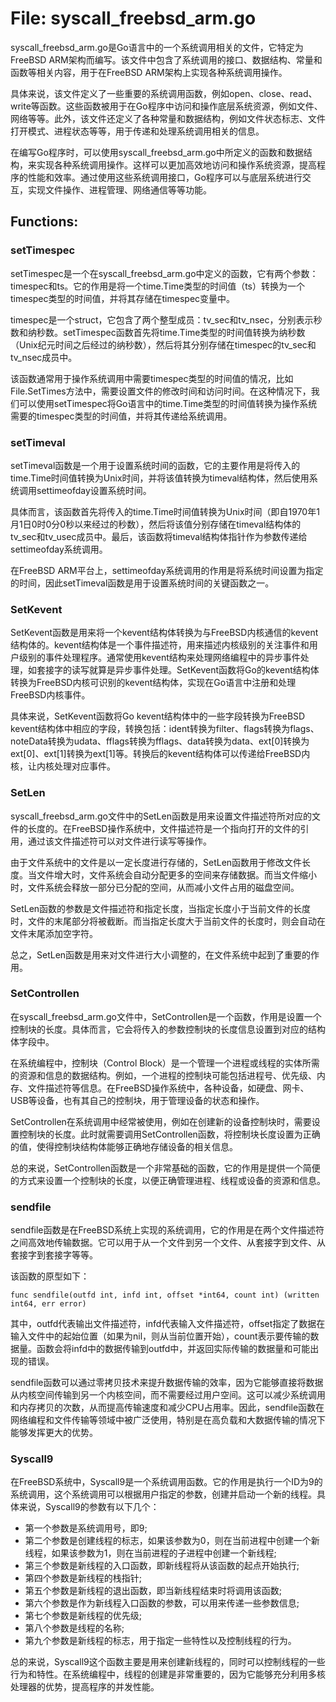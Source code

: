 # File: syscall_freebsd_arm.go

syscall_freebsd_arm.go是Go语言中的一个系统调用相关的文件，它特定为FreeBSD ARM架构而编写。该文件中包含了系统调用的接口、数据结构、常量和函数等相关内容，用于在FreeBSD ARM架构上实现各种系统调用操作。

具体来说，该文件定义了一些重要的系统调用函数，例如open、close、read、write等函数。这些函数被用于在Go程序中访问和操作底层系统资源，例如文件、网络等等。此外，该文件还定义了各种常量和数据结构，例如文件状态标志、文件打开模式、进程状态等等，用于传递和处理系统调用相关的信息。

在编写Go程序时，可以使用syscall_freebsd_arm.go中所定义的函数和数据结构，来实现各种系统调用操作。这样可以更加高效地访问和操作系统资源，提高程序的性能和效率。通过使用这些系统调用接口，Go程序可以与底层系统进行交互，实现文件操作、进程管理、网络通信等等功能。

## Functions:

### setTimespec

setTimespec是一个在syscall_freebsd_arm.go中定义的函数，它有两个参数：timespec和ts。它的作用是将一个time.Time类型的时间值（ts）转换为一个timespec类型的时间值，并将其存储在timespec变量中。

timespec是一个struct，它包含了两个整型成员：tv_sec和tv_nsec，分别表示秒数和纳秒数。setTimespec函数首先将time.Time类型的时间值转换为纳秒数（Unix纪元时间之后经过的纳秒数），然后将其分别存储在timespec的tv_sec和tv_nsec成员中。

该函数通常用于操作系统调用中需要timespec类型的时间值的情况，比如File.SetTimes方法中，需要设置文件的修改时间和访问时间。在这种情况下，我们可以使用setTimespec将Go语言中的time.Time类型的时间值转换为操作系统需要的timespec类型的时间值，并将其传递给系统调用。



### setTimeval

setTimeval函数是一个用于设置系统时间的函数，它的主要作用是将传入的time.Time时间值转换为Unix时间，并将该值转换为timeval结构体，然后使用系统调用settimeofday设置系统时间。

具体而言，该函数首先将传入的time.Time时间值转换为Unix时间（即自1970年1月1日0时0分0秒以来经过的秒数），然后将该值分别存储在timeval结构体的tv_sec和tv_usec成员中。最后，该函数将timeval结构体指针作为参数传递给settimeofday系统调用。

在FreeBSD ARM平台上，settimeofday系统调用的作用是将系统时间设置为指定的时间，因此setTimeval函数是用于设置系统时间的关键函数之一。



### SetKevent

SetKevent函数是用来将一个kevent结构体转换为与FreeBSD内核通信的kevent结构体的。kevent结构体是一个事件描述符，用来描述内核级别的关注事件和用户级别的事件处理程序。通常使用kevent结构来处理网络编程中的异步事件处理，如套接字的读写就算是异步事件处理。SetKevent函数将Go的kevent结构体转换为FreeBSD内核可识别的kevent结构体，实现在Go语言中注册和处理FreeBSD内核事件。

具体来说，SetKevent函数将Go kevent结构体中的一些字段转换为FreeBSD kevent结构体中相应的字段，转换包括：ident转换为filter、flags转换为flags、noteData转换为udata、fflags转换为fflags、data转换为data、ext[0]转换为ext[0]、ext[1]转换为ext[1]等。转换后的kevent结构体可以传递给FreeBSD内核，让内核处理对应事件。



### SetLen

syscall_freebsd_arm.go文件中的SetLen函数是用来设置文件描述符所对应的文件的长度的。在FreeBSD操作系统中，文件描述符是一个指向打开的文件的引用，通过该文件描述符可以对文件进行读写等操作。

由于文件系统中的文件是以一定长度进行存储的，SetLen函数用于修改文件长度。当文件增大时，文件系统会自动分配更多的空间来存储数据。而当文件缩小时，文件系统会释放一部分已分配的空间，从而减小文件占用的磁盘空间。

SetLen函数的参数是文件描述符和指定长度，当指定长度小于当前文件的长度时，文件的末尾部分将被截断。而当指定长度大于当前文件的长度时，则会自动在文件末尾添加空字符。

总之，SetLen函数是用来对文件进行大小调整的，在文件系统中起到了重要的作用。



### SetControllen

在syscall_freebsd_arm.go文件中，SetControllen是一个函数，作用是设置一个控制块的长度。具体而言，它会将传入的参数控制块的长度信息设置到对应的结构体字段中。

在系统编程中，控制块（Control Block）是一个管理一个进程或线程的实体所需的资源和信息的数据结构。例如，一个进程的控制块可能包括进程号、优先级、内存、文件描述符等信息。在FreeBSD操作系统中，各种设备，如硬盘、网卡、USB等设备，也有其自己的控制块，用于管理设备的状态和操作。

SetControllen在系统调用中经常被使用，例如在创建新的设备控制块时，需要设置控制块的长度。此时就需要调用SetControllen函数，将控制块长度设置为正确的值，使得控制块结构体能够正确地存储设备的相关信息。

总的来说，SetControllen函数是一个非常基础的函数，它的作用是提供一个简便的方式来设置一个控制块的长度，以便正确管理进程、线程或设备的资源和信息。



### sendfile

sendfile函数是在FreeBSD系统上实现的系统调用，它的作用是在两个文件描述符之间高效地传输数据。它可以用于从一个文件到另一个文件、从套接字到文件、从套接字到套接字等等。

该函数的原型如下：

```
func sendfile(outfd int, infd int, offset *int64, count int) (written int64, err error)
```

其中，outfd代表输出文件描述符，infd代表输入文件描述符，offset指定了数据在输入文件中的起始位置（如果为nil，则从当前位置开始），count表示要传输的数据量。函数会将infd中的数据传输到outfd中，并返回实际传输的数据量和可能出现的错误。

sendfile函数可以通过零拷贝技术来提升数据传输的效率，因为它能够直接将数据从内核空间传输到另一个内核空间，而不需要经过用户空间。这可以减少系统调用和内存拷贝的次数，从而提高传输速度和减少CPU占用率。因此，sendfile函数在网络编程和文件传输等领域中被广泛使用，特别是在高负载和大数据传输的情况下能够发挥更大的优势。



### Syscall9

在FreeBSD系统中，Syscall9是一个系统调用函数。它的作用是执行一个ID为9的系统调用，这个系统调用可以根据用户指定的参数，创建并启动一个新的线程。具体来说，Syscall9的参数有以下几个：

- 第一个参数是系统调用号，即9;
- 第二个参数是创建线程的标志，如果该参数为0，则在当前进程中创建一个新线程，如果该参数为1，则在当前进程的子进程中创建一个新线程;
- 第三个参数是新线程的入口函数，即新线程将从该函数的起点开始执行;
- 第四个参数是新线程的栈指针;
- 第五个参数是新线程的退出函数，即当新线程结束时将调用该函数;
- 第六个参数是作为新线程入口函数的参数，可以用来传递一些参数信息;
- 第七个参数是新线程的优先级;
- 第八个参数是线程的名称;
- 第九个参数是新线程的标志，用于指定一些特性以及控制线程的行为。

总的来说，Syscall9这个函数主要是用来创建新线程的，同时可以控制线程的一些行为和特性。在系统编程中，线程的创建是非常重要的，因为它能够充分利用多核处理器的优势，提高程序的并发性能。



